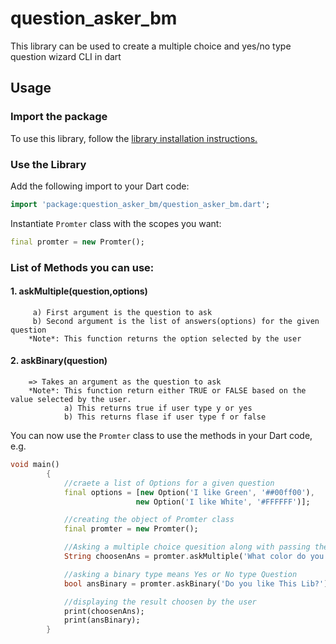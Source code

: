 
# question_asker_bm
This library can be used to create a multiple choice and yes/no type question 
wizard CLI in dart

## Usage

### Import the package
To use this library, follow the [library installation instructions.](https://pub.dartlang.org/packages/question_asker_bm#-installing-tab-)

### Use the Library
Add the following import to your Dart code:

```dart
import 'package:question_asker_bm/question_asker_bm.dart';
```
Instantiate `Promter` class with the scopes you want:

```dart
final promter = new Promter();
```
### List of Methods you can use: 
####    1. askMultiple(question,options)
         a) First argument is the question to ask
         b) Second argument is the list of answers(options) for the given question
        *Note*: This function returns the option selected by the user
    
####  2. askBinary(question)
        => Takes an argument as the question to ask
        *Note*: This function return either TRUE or FALSE based on the value selected by the user. 
                a) This returns true if user type y or yes 
                b) This returns flase if user type f or false 

You can now use the `Promter` class to use the methods in your Dart code, e.g.

```dart
void main()
        {
            //craete a list of Options for a given question
            final options = [new Option('I like Green', '##00ff00'),
                            new Option('I like White', '#FFFFFF')];

            //creating the object of Promter class
            final promter = new Promter();

            //Asking a multiple choice quesition along with passing the options for the question
            String choosenAns = promter.askMultiple('What color do you like?', options);

            //asking a binary type means Yes or No type Question    
            bool ansBinary = promter.askBinary('Do you like This Lib?');

            //displaying the result choosen by the user
            print(choosenAns);
            print(ansBinary);
        }
```